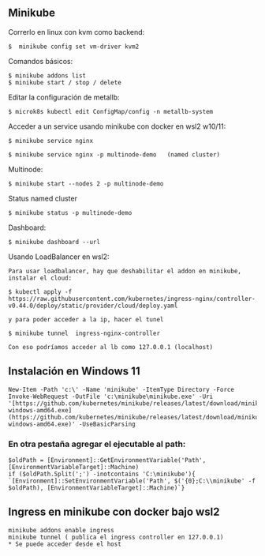 ## Minikube


Correrlo en linux con kvm como backend:

    $  minikube config set vm-driver kvm2

Comandos básicos:


    $ minikube addons list
    $ minikube start / stop / delete 


Editar la configuración de metallb:

    $ microk8s kubectl edit ConfigMap/config -n metallb-system


Acceder a un service usando minikube con docker en wsl2 w10/11:

    $ minikube service nginx

    $ minikube service nginx -p multinode-demo   (named cluster)

Multinode:

    $ minikube start --nodes 2 -p multinode-demo

Status named cluster

    $ minikube status -p multinode-demo

Dashboard:

    $ minikube dashboard --url
    

Usando LoadBalancer en wsl2:

    Para usar loadbalancer, hay que deshabilitar el addon en minikube, instalar el cloud: 

    $ kubectl apply -f https://raw.githubusercontent.com/kubernetes/ingress-nginx/controller-v0.44.0/deploy/static/provider/cloud/deploy.yaml

    y para poder acceder a la ip, hacer el tunel
    
    $ minikube tunnel  ingress-nginx-controller

    Con eso podríamos acceder al lb como 127.0.0.1 (localhost)


## Instalación en Windows 11

    New-Item -Path 'c:\' -Name 'minikube' -ItemType Directory -Force
    Invoke-WebRequest -OutFile 'c:\minikube\minikube.exe' -Uri '[https://github.com/kubernetes/minikube/releases/latest/download/minikube-windows-amd64.exe](https://github.com/kubernetes/minikube/releases/latest/download/minikube-windows-amd64.exe)' -UseBasicParsing

### En otra pestaña agregar el ejecutable al path:

    $oldPath = [Environment]::GetEnvironmentVariable('Path', [EnvironmentVariableTarget]::Machine)
    if ($oldPath.Split(';') -inotcontains 'C:\minikube'){   `[Environment]::SetEnvironmentVariable('Path', $('{0};C:\\minikube' -f $oldPath), [EnvironmentVariableTarget]::Machine)`}


## Ingress en minikube con docker bajo wsl2

    minikube addons enable ingress 
    minikube tunnel ( publica el ingress controller en 127.0.0.1)
    * Se puede acceder desde el host
    